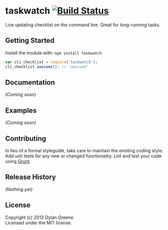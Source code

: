 # taskwatch [![Build Status](https://secure.travis-ci.org/dylang/taskwatch.png?branch=master)](http://travis-ci.org/dylang/taskwatch)

Live updating checklist on the command line. Great for long-running tasks.

## Getting Started
Install the module with: `npm install taskwatch`

```javascript
var cli_checklist = require('taskwatch');
cli_checklist.awesome(); // "awesome"
```

## Documentation
_(Coming soon)_

## Examples
_(Coming soon)_

## Contributing
In lieu of a formal styleguide, take care to maintain the existing coding style. Add unit tests for any new or changed functionality. Lint and test your code using [Grunt](http://gruntjs.com/).

## Release History
_(Nothing yet)_

## License
Copyright (c) 2013 Dylan Greene  
Licensed under the MIT license.
